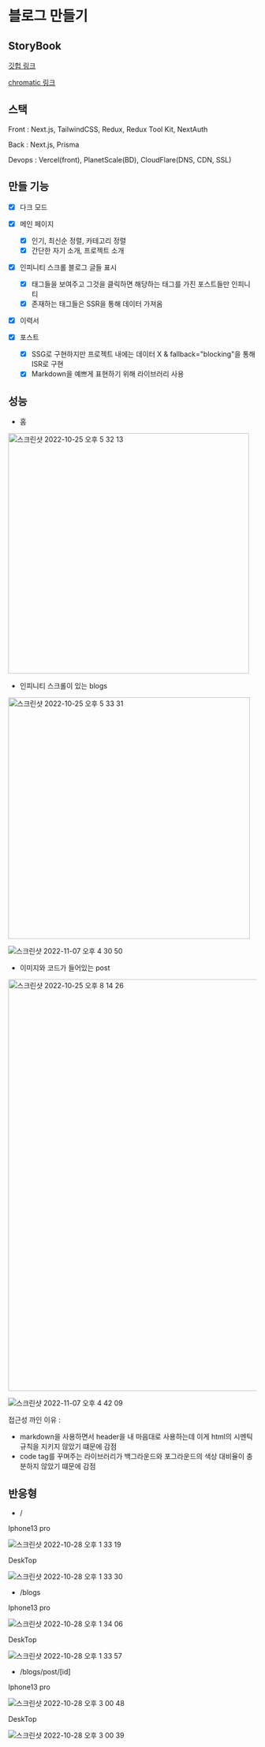 # 블로그 만들기

## StoryBook

[깃헙 링크](https://github.com/wjdghks963/my_blog_design_system)

[chromatic 링크](https://63635e18291535f4d01657be-csrykgcgxo.chromatic.com/?path=/story/components-base-headerli--normal)

## 스택

Front : Next.js, TailwindCSS, Redux, Redux Tool Kit, NextAuth

Back : Next.js, Prisma

Devops : Vercel(front), PlanetScale(BD), CloudFlare(DNS, CDN, SSL)

## 만들 기능

- [x] 다크 모드

- [x] 메인 페이지

  - [x] 인기, 최신순 정렬, 카테고리 정렬
  - [x] 간단한 자기 소개, 프로젝트 소개

- [x] 인피니티 스크롤 블로그 글들 표시

  - [x] 태그들을 보여주고 그것을 클릭하면 해당하는 태그를 가진 포스트들만 인피니티
  - [x] 존재하는 태그들은 SSR을 통해 데이터 가져옴

- [x] 이력서

- [x] 포스트
  - [x] SSG로 구현하지만 프로젝트 내에는 데이터 X & fallback="blocking"을 통해 ISR로 구현
  - [x] Markdown을 예쁘게 표현하기 위해 라이브러리 사용

## 성능

- 홈

<img width="488" alt="스크린샷 2022-10-25 오후 5 32 13" src="https://user-images.githubusercontent.com/74060017/198501095-8607c153-1217-4ca0-839e-7ab13e191d68.png">

- 인피니티 스크롤이 있는 blogs

<img width="490" alt="스크린샷 2022-10-25 오후 5 33 31" src="https://user-images.githubusercontent.com/74060017/198501101-21bca8d2-1208-47ae-b443-95dee1795d9e.png">

![스크린샷 2022-11-07 오후 4 30 50](https://user-images.githubusercontent.com/74060017/200260970-072bd6c7-b8d1-4937-af53-28458113db47.png)

- 이미지와 코드가 들어있는 post

<img width="835" alt="스크린샷 2022-10-25 오후 8 14 26" src="https://user-images.githubusercontent.com/74060017/198501113-58bcff29-2038-404c-8b50-29c54898d872.png">

![스크린샷 2022-11-07 오후 4 42 09](https://user-images.githubusercontent.com/74060017/200260973-f7e63ddb-2b93-4640-b1fd-295636c7a666.png)

접근성 까인 이유 :

- markdown을 사용하면서 header을 내 마음대로 사용하는데 이게 html의 시멘틱 규칙을 지키지 않았기 떄문에 감점
- code tag를 꾸며주는 라이브러리가 백그라운드와 포그라운드의 색상 대비율이 충분하지 않았기 떄문에 감점

## 반응형

- /

Iphone13 pro

![스크린샷 2022-10-28 오후 1 33 19](https://user-images.githubusercontent.com/74060017/198503290-9a000d8c-a9b2-4716-92d5-99aa9b2c1243.png)

DeskTop

![스크린샷 2022-10-28 오후 1 33 30](https://user-images.githubusercontent.com/74060017/198503287-3e1140f2-d72a-45b5-a9e8-1b038b4fc3e1.png)

- /blogs

Iphone13 pro

![스크린샷 2022-10-28 오후 1 34 06](https://user-images.githubusercontent.com/74060017/198503478-5a074fdc-2a41-4a8a-9f51-708a4a21df4f.png)

DeskTop

![스크린샷 2022-10-28 오후 1 33 57](https://user-images.githubusercontent.com/74060017/198503480-62f54a12-ccbf-4e96-bc2a-edf8073c441e.png)

- /blogs/post/[id]

Iphone13 pro

![스크린샷 2022-10-28 오후 3 00 48](https://user-images.githubusercontent.com/74060017/198514433-71a81012-091e-4a28-9c9e-9b07c01839d1.png)

DeskTop

![스크린샷 2022-10-28 오후 3 00 39](https://user-images.githubusercontent.com/74060017/198514443-01c089a2-5a65-4991-bbf4-2de4ea184382.png)
